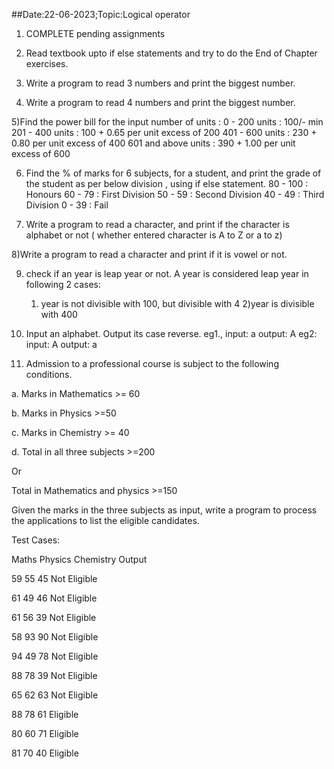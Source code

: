 ##Date:22-06-2023;Topic:Logical operator

1) COMPLETE pending assignments

2) Read textbook upto if else statements and try to do the End of Chapter exercises.

3) Write a program to read 3 numbers and print the biggest number.

4) Write a program to read 4 numbers and print the biggest number.

5)Find the power bill for the input number of units :
	0 - 200 units : 100/- min
	201 - 400 units : 100 + 0.65 per unit excess of 200
	401 - 600 units : 230 + 0.80 per unit excess of 400
	601 and above units : 390 + 1.00 per unit excess of 600

6)  Find the % of marks for 6 subjects, for a student, and print the grade of the student as per below division , using if else statement.
	80 - 100        : Honours
	60 - 79         : First Division
	50 - 59         : Second Division
	40 - 49         : Third Division
	0 - 39          : Fail


7)  Write a program to read a character, and print if the character is alphabet or not ( whether entered character is A to Z or a to z)


8)Write a program to read a character and print if it is vowel or not.

9) check if an year is leap year or not. A year is considered leap year in following 2 cases:
	1) year is not divisible with 100, but divisible with 4
	2)year is divisible with 400

10) Input an alphabet. Output its case reverse.
eg1., input: a
output: A
eg2:
input: A
output: a


11)  Admission to a professional course is subject to the following conditions.

a.        Marks in Mathematics >= 60

b.       Marks in Physics >=50

c.        Marks in Chemistry >= 40

d.       Total in all three subjects >=200

Or

Total in Mathematics and physics >=150



Given the marks in the three subjects as input, write a program to process the applications to list the eligible candidates.

Test Cases:


Maths	Physics	Chemistry	Output

59	55	45		Not Eligible

61	49	46		Not Eligible

61	56	39		Not Eligible

58	93	90		Not Eligible

94	49	78		Not Eligible

88	78	39		Not Eligible

65	62	63		Not Eligible

88	78	61		Eligible

80	60	71		Eligible

81	70	40		Eligible
